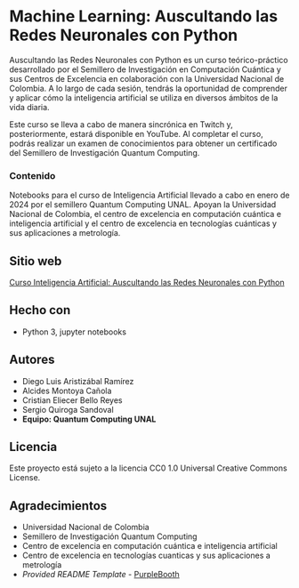 # Machine Learning: Auscultando las Redes Neuronales con Python

Auscultando las Redes Neuronales con Python es un curso teórico-práctico desarrollado por el Semillero de Investigación en Computación Cuántica y sus Centros de Excelencia en colaboración con la Universidad Nacional de Colombia. A lo largo de cada sesión, tendrás la oportunidad de comprender y aplicar cómo la inteligencia artificial se utiliza en diversos ámbitos de la vida diaria.

Este curso se lleva a cabo de manera sincrónica en Twitch y, posteriormente, estará disponible en YouTube. 
Al completar el curso, podrás realizar un examen de conocimientos para obtener un certificado del Semillero de Investigación Quantum Computing.


### Contenido

Notebooks para el curso de Inteligencia Artificial llevado a cabo en enero de 2024 por el semillero Quantum Computing UNAL.
Apoyan la Universidad Nacional de Colombia, el centro de excelencia en computación cuántica e inteligencia artificial y el centro de excelencia en tecnologías cuánticas y sus aplicaciones a metrología.


## Sitio web

[Curso Inteligencia Artificial: Auscultando las Redes Neuronales con Python](https://taller6-quantumc.my.canva.site/ia-home)

## Hecho con

  - Python 3, jupyter notebooks

## Autores
  - Diego Luis Aristizábal Ramírez
  - Alcides Montoya Cañola
  - Cristian Eliecer Bello Reyes
  - Sergio Quiroga Sandoval
  - **Equipo: Quantum Computing UNAL**


## Licencia

Este proyecto está sujeto a la licencia CC0 1.0 Universal Creative Commons License.

## Agradecimientos

  - Universidad Nacional de Colombia
  - Semillero de Investigación Quantum Computing
  - Centro de excelencia en computación cuántica e inteligencia artificial
  - Centro de excelencia en tecnologías cuanticas y sus aplicaciones a metrología
  - *Provided README Template* -
    [PurpleBooth](https://github.com/PurpleBooth)
